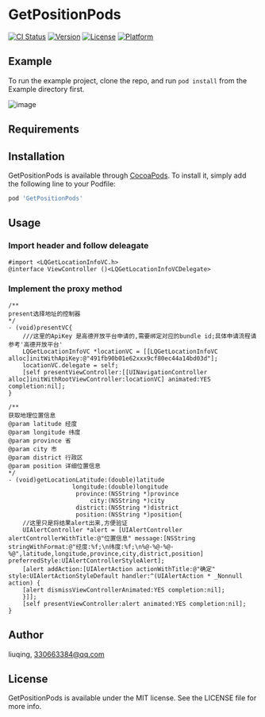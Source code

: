 # GetPositionPods

[![CI Status](http://img.shields.io/travis/ios330663384/GetPositionPods.svg?style=flat)](https://travis-ci.org/ios330663384/GetPositionPods)
[![Version](https://img.shields.io/cocoapods/v/GetPositionPods.svg?style=flat)](http://cocoapods.org/pods/GetPositionPods)
[![License](https://img.shields.io/cocoapods/l/GetPositionPods.svg?style=flat)](http://cocoapods.org/pods/GetPositionPods)
[![Platform](https://img.shields.io/cocoapods/p/GetPositionPods.svg?style=flat)](http://cocoapods.org/pods/GetPositionPods)

## Example

To run the example project, clone the repo, and run `pod install` from the Example directory first.

![image](https://github.com/liuqing520it/GetLocation/raw/master/images/getposition.gif)


## Requirements

## Installation

GetPositionPods is available through [CocoaPods](http://cocoapods.org). To install
it, simply add the following line to your Podfile:

```ruby
pod 'GetPositionPods'
```
## Usage

### Import header and follow deleagate
```ObjC
#import <LQGetLocationInfoVC.h>
@interface ViewController ()<LQGetLocationInfoVCDelegate>
```

### Implement the proxy method
```ObjC
/**
present选择地址的控制器
*/
- (void)presentVC{
    ///这里的ApiKey 是高德开放平台申请的,需要绑定对应的bundle id;具体申请流程请参考'高德开放平台'
    LQGetLocationInfoVC *locationVC = [[LQGetLocationInfoVC alloc]initWithApiKey:@"491fb90b01e62xxx9cf80ec44a14bd03d"];
    locationVC.delegate = self;
    [self presentViewController:[[UINavigationController alloc]initWithRootViewController:locationVC] animated:YES completion:nil];
}

/**
获取地理位置信息
@param latitude 经度
@param longitude 纬度
@param province 省
@param city 市
@param district 行政区
@param position 详细位置信息
*/
- (void)getLocationLatitude:(double)latitude
                  longitude:(double)longitude
                   province:(NSString *)province
                       city:(NSString *)city
                   district:(NSString *)district
                   position:(NSString *)position{
    //这里只是将结果alert出来,方便验证
    UIAlertController *alert = [UIAlertController alertControllerWithTitle:@"位置信息" message:[NSString stringWithFormat:@"经度:%f;\n纬度:%f;\n%@-%@-%@-%@",latitude,longitude,province,city,district,position] preferredStyle:UIAlertControllerStyleAlert];
    [alert addAction:[UIAlertAction actionWithTitle:@"确定" style:UIAlertActionStyleDefault handler:^(UIAlertAction * _Nonnull action) {
    [alert dismissViewControllerAnimated:YES completion:nil];
    }]];
    [self presentViewController:alert animated:YES completion:nil];
}
```

## Author

liuqing, 330663384@qq.com

## License

GetPositionPods is available under the MIT license. See the LICENSE file for more info.
